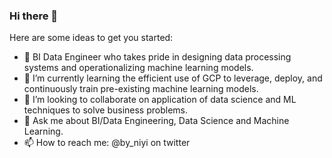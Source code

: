 ### Hi there 👋
Here are some ideas to get you started:

- 🔭 BI Data Engineer who takes pride in designing data processing systems and operationalizing machine learning models.
- 🌱 I’m currently learning the efficient use of GCP to leverage, deploy, and continuously train pre-existing machine learning models.
- 👯 I’m looking to collaborate on application of data science and ML techniques to solve business problems.
- 💬 Ask me about BI/Data Engineering, Data Science and Machine Learning.
- 📫 How to reach me: @by_niyi on twitter
<!--
**babaniyi/babaniyi** is a ✨ _special_ ✨ repository because its `README.md` (this file) appears on your GitHub profile.
-->
